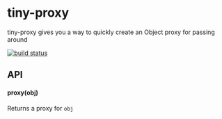 # tiny-proxy

tiny-proxy gives you a way to quickly create an Object proxy for passing around

[![build status](https://secure.travis-ci.org/avoidwork/tiny-proxy.svg)](http://travis-ci.org/avoidwork/tiny-proxy)

## API

#### proxy(obj)
Returns a proxy for `obj`
